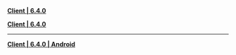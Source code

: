 **[Client | 6.4.0](https://d2wztyirwsuyyo.cloudfront.net/ptpublic/bh3_global/20230210215713_lTSsw7jpbqxD15t1/BH3_v6.4.0_5383b5abf840.7z)**

**[Client | 6.4.0](https://hk-bigfile-os-mihayo.akamaized.net/ptpublic/bh3_overseas/20230210215829_r9hPPgiAcXip2scd/BH3_v6.4.0_5383b5abf840.7z)**

---

**[Client | 6.4.0 | Android](https://d2wztyirwsuyyo.cloudfront.net/ptpublic/bh3_global/20230216121359_IsoA5X1c1ATpa9ax/20230207-225041-global_android_sim-Global-v6_4-final-5383b5abf840-3969-6.4.0-ASB-Win108-Agent2-1286.apk)**
